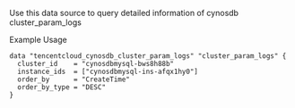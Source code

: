 Use this data source to query detailed information of cynosdb cluster_param_logs

Example Usage

```hcl
data "tencentcloud_cynosdb_cluster_param_logs" "cluster_param_logs" {
  cluster_id    = "cynosdbmysql-bws8h88b"
  instance_ids  = ["cynosdbmysql-ins-afqx1hy0"]
  order_by      = "CreateTime"
  order_by_type = "DESC"
}
```